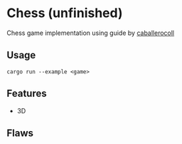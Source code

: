 # Chess (unfinished)

Chess game implementation using guide by
[caballerocoll](https://caballerocoll.com/blog/bevy-chess-tutorial/)

## Usage
```
cargo run --example <game>
```

## Features
- 3D

## Flaws

